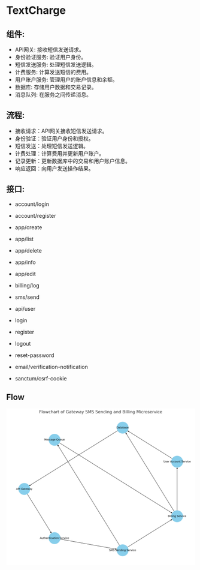 # TextCharge

## 组件:

   - API网关: 接收短信发送请求。
   - 身份验证服务: 验证用户身份。
   - 短信发送服务: 处理短信发送逻辑。
   - 计费服务: 计算发送短信的费用。
   - 用户账户服务: 管理用户的账户信息和余额。
   - 数据库: 存储用户数据和交易记录。
   - 消息队列: 在服务之间传递消息。

## 流程:

   - 接收请求：API网关接收短信发送请求。
   - 身份验证：验证用户身份和授权。
   - 短信发送：处理短信发送逻辑。
   - 计费处理：计算费用并更新用户账户。
   - 记录更新：更新数据库中的交易和用户账户信息。
   - 响应返回：向用户发送操作结果。

## 接口:

   - account/login
   - account/register
   
   - app/create
   - app/list
   - app/delete
   - app/info
   - app/edit

   - billing/log
   
   - sms/send

   - api/user
   - login
   - register
   - logout
   - reset-password
   - email/verification-notification
   - sanctum/csrf-cookie


## Flow
![TextCharge](./tech.jpg "TextCharge")